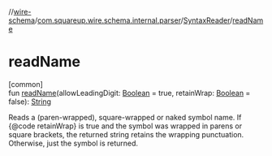 //[wire-schema](../../../index.md)/[com.squareup.wire.schema.internal.parser](../index.md)/[SyntaxReader](index.md)/[readName](read-name.md)

# readName

[common]\
fun [readName](read-name.md)(allowLeadingDigit: [Boolean](https://kotlinlang.org/api/latest/jvm/stdlib/kotlin/-boolean/index.html) = true, retainWrap: [Boolean](https://kotlinlang.org/api/latest/jvm/stdlib/kotlin/-boolean/index.html) = false): [String](https://kotlinlang.org/api/latest/jvm/stdlib/kotlin/-string/index.html)

Reads a (paren-wrapped), square-wrapped or naked symbol name. If {@code retainWrap} is true and the symbol was wrapped in parens or square brackets, the returned string retains the wrapping punctuation. Otherwise, just the symbol is returned.
